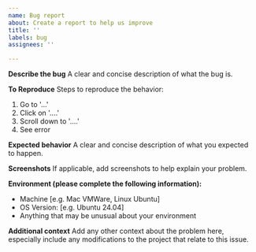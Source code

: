 ```yaml
---
name: Bug report
about: Create a report to help us improve
title: ''
labels: bug
assignees: ''

---
```


**Describe the bug**
A clear and concise description of what the bug is.

**To Reproduce**
Steps to reproduce the behavior:
1. Go to '...'
2. Click on '....'
3. Scroll down to '....'
4. See error

**Expected behavior**
A clear and concise description of what you expected to happen.

**Screenshots**
If applicable, add screenshots to help explain your problem.

**Environment (please complete the following information):**
 - Machine [e.g. Mac VMWare, Linux Ubuntu]
 - OS Version: [e.g. Ubuntu 24.04]
- Anything that may be unusual about your environment

**Additional context**
Add any other context about the problem here, especially include any modifications to the project that relate to this issue.
